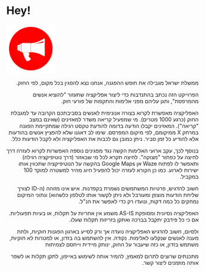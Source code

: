 

# Hey!

<img src="app/src/main/res/drawable/app_icon.png" width=128 />

<div dir="rtl">

ממשלת ישראל מגבילה את חופש ההפגנה, אנחנו נצא להפגין בכל מקום, לפי החוק.

הפרוייקט הזה נכתב בהתנדבות כדי ליצור אפליקציה שתעזור "להוציא אנשים מהמרפסת", ותגן עליהם מפני אלימות והתקפות של פורעי חוק.

האפליקציה מאפשרת לקרוא בצורה אנונימית לאנשים בסביבתכם הקרובה עד למגבלת החוק (כרגע 1000 מטרים). מי שמפעיל קריאה משדר למאזינים (שאינם במצב "קריאה"). המאזינים יקבלו הודעה בדומה להודעת טקסט רגילה שמתקיימת הפגנה במרחק X ממיקומם, לפי מיקום המפרסם. שימו לב דאגנו שלא להפציץ אנשים בהודעות אלא להודיע כל זמן סביר. ניתן כמובן גם לכבות את האפליקציה ולא לקבל הודעות כלל.

בנוסף לכך, עקב ארועי האלימות הקשה נגד מפגינים נוספה האפשרות לקרוא לעזרה דרך לחיצה על כפתור "מצוקה". לחיצה תקרא לכל מי שבאזור (דרך נוטיפיקציה רגילה) ותאפשר לו לפתוח Waze אן Google Maps בהקשה על הנוטיפיקציה שתכווין אותו ישירות לארוע. כמו כן הקורא לעזרה יכול להפעיל חיוג מהיר למשטרה למוקד 100 במקביל.

חשוב להדגיש, פרטיות המשתמשים נשמרת בקפדנות. איש אינו מזוהה (ה-ID לצורך שליחת הודעות מוצפן ומעורבל ולא ניתן לקשור אותו לטלפון כלשהוא) ונתוני המיקום נמחקים כל כמה דקות, ונועדו רק כדי לאפשר את הנ"ל.

האפליקציה נסיונית ומסופקת AS-IS משמע אין אחריות על תקלות, או בעיות תפעוליות. אם כי כל פידבק יתקבל בברכה ואתקן בזריזות תקלות שעלו.

ולסיום, חשוב להדגיש האפליקציה נועדה אך ורק לסייע בארגון הפגנות *חוקיות*, ולתת מענה לאנשים שנקלעו לאלימות. נקודה. אין להשתמש בה בזדון, או למטרות לא חוקיות, משתמש בזדון, או כזה שיעבור על החוק, ינותק מיידית וייחסם לצמיתות

מתכנתים שרוצים לתרום למאמץ, להמיר אותה לשימוש באייפון, לתקן תקלות או לשפר אותה מוזמנים ליצור קשר.
</div>
